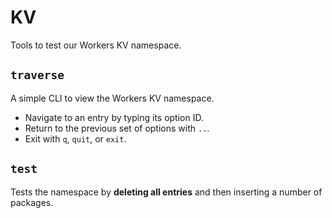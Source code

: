 # KV

Tools to test our Workers KV namespace.

## `traverse`

A simple CLI to view the Workers KV namespace.

- Navigate to an entry by typing its option ID.
- Return to the previous set of options with `..`.
- Exit with `q`, `quit`, or `exit`.

## `test`

Tests the namespace by **deleting all entries** and then inserting a number of packages.
